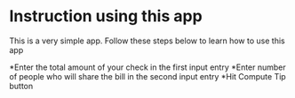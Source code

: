 # Instruction using this app

This is a very simple app. Follow these steps below to learn how to use this app

*Enter the total amount of your check in the first input entry
*Enter number of people who will share the bill in the second input entry
*Hit Compute Tip button
